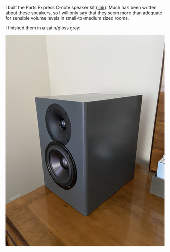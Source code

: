 I built the Parts Express C-note speaker kit ([link](https://www.parts-express.com/C-Note-MT-Bookshelf-Speaker-Kit-Pair-with-Knock-Down-Cabinets-300-7140)). Much has been written about these speakers, so I will only say that they seem more than adequate for sensible volume levels in small-to-medium sized rooms.


I finished them in a satin/gloss gray:

![Image](https://github.com/jhnoel/jhnoel.github.io/raw/ff6db20af2eab5ba6b89680409124f756c7a2919/elec/s/cnote/IMG_0094.jpg)
